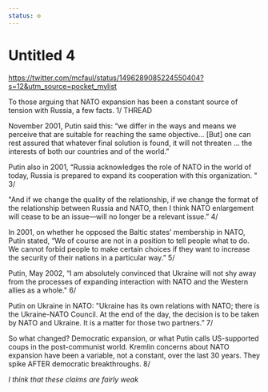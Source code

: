 ```yaml
---
status: ⚙️
---
```

# Untitled 4

https://twitter.com/mcfaul/status/1496289085224550404?s=12&utm_source=pocket_mylist

To those arguing that NATO expansion has been a constant source of tension with Russia, a few facts. 1/ THREAD

November 2001, Putin said this: “we differ in the ways and means we perceive that are suitable for reaching the same objective… [But] one can rest assured that whatever final solution is found, it will not threaten … the interests of both our countries and of the world.”


Putin also in 2001, “Russia acknowledges the role of NATO in the world of today, Russia is prepared to expand its cooperation with this organization. " 3/


"And if we change the quality of the relationship, if we change the format of the relationship between Russia and NATO, then I think NATO enlargement will cease to be an issue—will no longer be a relevant issue.” 4/

In 2001, on whether he opposed the Baltic states’ membership in NATO, Putin stated, “We of course are not in a position to tell people what to do. We cannot forbid people to make certain choices if they want to increase the security of their nations in a particular way.” 5/


Putin, May 2002, “I am absolutely convinced that Ukraine will not shy away from the processes of expanding interaction with NATO and the Western allies as a whole." 6/


Putin on Ukraine in NATO: "Ukraine has its own relations with NATO; there is the Ukraine-NATO Council. At the end of the day, the decision is to be taken by NATO and Ukraine. It is a matter for those two partners.” 7/


So what changed? Democratic expansion, or what Putin calls US-supported coups in the post-communist world. Kremlin concerns about NATO expansion have been a variable, not a constant, over the last 30 years. They spike AFTER democratic breakthroughs. 8/


*I think that these claims are fairly weak*